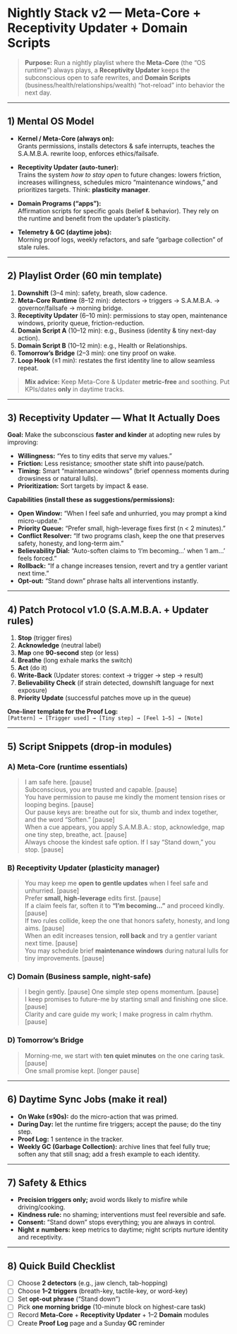 # Nightly Stack v2 — Meta-Core + Receptivity Updater + Domain Scripts

> **Purpose:** Run a nightly playlist where the **Meta-Core** (the “OS runtime”) always plays, a **Receptivity Updater** keeps the subconscious open to safe rewrites, and **Domain Scripts** (business/health/relationships/wealth) “hot-reload” into behavior the next day.

---

## 1) Mental OS Model

- **Kernel / Meta-Core (always on):**  
  Grants permissions, installs detectors & safe interrupts, teaches the S.A.M.B.A. rewrite loop, enforces ethics/failsafe.
  
- **Receptivity Updater (auto-tuner):**  
  Trains the system *how to stay open* to future changes: lowers friction, increases willingness, schedules micro “maintenance windows,” and prioritizes targets. Think: **plasticity manager**.

- **Domain Programs (“apps”):**  
  Affirmation scripts for specific goals (belief & behavior). They rely on the runtime and benefit from the updater’s plasticity.

- **Telemetry & GC (daytime jobs):**  
  Morning proof logs, weekly refactors, and safe “garbage collection” of stale rules.

---

## 2) Playlist Order (60 min template)

1) **Downshift** (3–4 min): safety, breath, slow cadence.  
2) **Meta-Core Runtime** (8–12 min): detectors → triggers → S.A.M.B.A. → governor/failsafe → morning bridge.  
3) **Receptivity Updater** (6–10 min): permissions to stay open, maintenance windows, priority queue, friction-reduction.  
4) **Domain Script A** (10–12 min): e.g., Business (identity & tiny next-day action).  
5) **Domain Script B** (10–12 min): e.g., Health or Relationships.  
6) **Tomorrow’s Bridge** (2–3 min): one tiny proof on wake.  
7) **Loop Hook** (≤1 min): restates the first identity line to allow seamless repeat.

> **Mix advice:** Keep Meta-Core & Updater **metric-free** and soothing. Put KPIs/dates **only** in daytime tracks.

---

## 3) Receptivity Updater — What It Actually Does

**Goal:** Make the subconscious **faster and kinder** at adopting new rules by improving:

- **Willingness:** “Yes to tiny edits that serve my values.”
- **Friction:** Less resistance; smoother state shift into pause/patch.
- **Timing:** Smart “maintenance windows” (brief openness moments during drowsiness or natural lulls).
- **Prioritization:** Sort targets by impact & ease.

**Capabilities (install these as suggestions/permissions):**

- **Open Window:** “When I feel safe and unhurried, you may prompt a kind micro-update.”  
- **Priority Queue:** “Prefer small, high-leverage fixes first (n < 2 minutes).”  
- **Conflict Resolver:** “If two programs clash, keep the one that preserves safety, honesty, and long-term aim.”  
- **Believability Dial:** “Auto-soften claims to ‘I’m becoming…’ when ‘I am…’ feels forced.”  
- **Rollback:** “If a change increases tension, revert and try a gentler variant next time.”  
- **Opt-out:** “Stand down” phrase halts all interventions instantly.

---

## 4) Patch Protocol v1.0 (S.A.M.B.A. + Updater rules)

1) **Stop** (trigger fires)  
2) **Acknowledge** (neutral label)  
3) **Map** one **90-second** step (or less)  
4) **Breathe** (long exhale marks the switch)  
5) **Act** (do it)  
6) **Write-Back** (Updater stores: context → trigger → step → result)  
7) **Believability Check** (if strain detected, downshift language for next exposure)  
8) **Priority Update** (successful patches move up in the queue)

**One-liner template for the Proof Log:**  
`[Pattern] → [Trigger used] → [Tiny step] → [Feel 1–5] → [Note]`

---

## 5) Script Snippets (drop-in modules)

### A) Meta-Core (runtime essentials)
>
> I am safe here. [pause]  
> Subconscious, you are trusted and capable. [pause]  
> You have permission to pause me kindly the moment tension rises or looping begins. [pause]  
> Our pause keys are: breathe out for six, thumb and index together, and the word “Soften.” [pause]  
> When a cue appears, you apply S.A.M.B.A.: stop, acknowledge, map one tiny step, breathe, act. [pause]  
> Always choose the kindest safe option. If I say “Stand down,” you stop. [pause]

### B) Receptivity Updater (plasticity manager)
>
> You may keep me **open to gentle updates** when I feel safe and unhurried. [pause]  
> Prefer **small, high-leverage** edits first. [pause]  
> If a claim feels far, soften it to **“I’m becoming…”** and proceed kindly. [pause]  
> If two rules collide, keep the one that honors safety, honesty, and long aims. [pause]  
> When an edit increases tension, **roll back** and try a gentler variant next time. [pause]  
> You may schedule brief **maintenance windows** during natural lulls for tiny improvements. [pause]

### C) Domain (Business sample, night-safe)
>
> I begin gently. [pause] One simple step opens momentum. [pause]  
> I keep promises to future-me by starting small and finishing one slice. [pause]  
> Clarity and care guide my work; I make progress in calm rhythm. [pause]

### D) Tomorrow’s Bridge
>
> Morning-me, we start with **ten quiet minutes** on the one caring task. [pause]  
> One small promise kept. [longer pause]

---

## 6) Daytime Sync Jobs (make it real)

- **On Wake (≤90s):** do the micro-action that was primed.  
- **During Day:** let the runtime fire triggers; accept the pause; do the tiny step.  
- **Proof Log:** 1 sentence in the tracker.  
- **Weekly GC (Garbage Collection):** archive lines that feel fully true; soften any that still snag; add a fresh example to each identity.

---

## 7) Safety & Ethics

- **Precision triggers only;** avoid words likely to misfire while driving/cooking.  
- **Kindness rule:** no shaming; interventions must feel reversible and safe.  
- **Consent:** “Stand down” stops everything; you are always in control.  
- **Night ≠ numbers:** keep metrics to daytime; night scripts nurture identity and receptivity.

---

## 8) Quick Build Checklist

- [ ] Choose **2 detectors** (e.g., jaw clench, tab-hopping)  
- [ ] Choose **1–2 triggers** (breath-key, tactile-key, or word-key)  
- [ ] Set **opt-out phrase** (“Stand down”)  
- [ ] Pick **one morning bridge** (10-minute block on highest-care task)  
- [ ] Record **Meta-Core** + **Receptivity Updater** + 1–2 **Domain** modules  
- [ ] Create **Proof Log** page and a Sunday **GC** reminder
